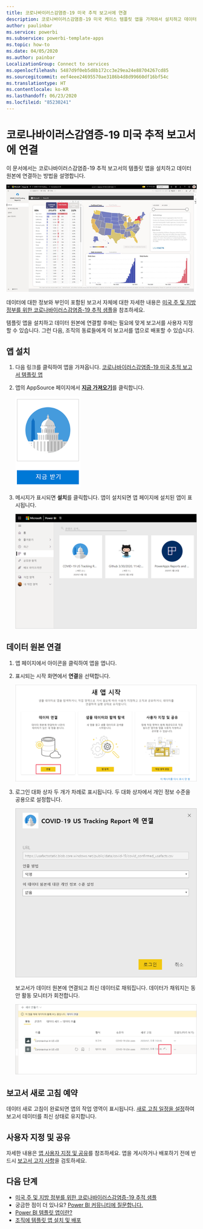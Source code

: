 ```yaml
---
title: 코로나바이러스감염증-19 미국 추적 보고서에 연결
description: 코로나바이러스감염증-19 미국 케이스 템플릿 앱을 가져와서 설치하고 데이터에 연결하는 방법
author: paulinbar
ms.service: powerbi
ms.subservice: powerbi-template-apps
ms.topic: how-to
ms.date: 04/05/2020
ms.author: painbar
LocalizationGroup: Connect to services
ms.openlocfilehash: 5487d9f0eb5d8b172cc3e29ea24e88704267cd85
ms.sourcegitcommit: eef4eee24695570ae3186b4d8d99660df16bf54c
ms.translationtype: HT
ms.contentlocale: ko-KR
ms.lasthandoff: 06/23/2020
ms.locfileid: "85230241"
---
```

# <a name="connect-to-the-covid-19-us-tracking-report"></a>코로나바이러스감염증-19 미국 추적 보고서에 연결
이 문서에서는 코로나바이러스감염증-19 추적 보고서의 템플릿 앱을 설치하고 데이터 원본에 연결하는 방법을 설명합니다.

![COVID-19 미국 추적 보고서](media/service-connect-to-covid-19-tracking/service-covid-19-us-tracking-report-title-screen.png)

데이터에 대한 정보와 부인이 포함된 보고서 자체에 대한 자세한 내용은 [미국 주 및 지방 정부를 위한 코로나바이러스감염증-19 추적 샘플](../create-reports/sample-covid-19-us.md)을 참조하세요.

템플릿 앱을 설치하고 데이터 원본에 연결할 후에는 필요에 맞게 보고서를 사용자 지정할 수 있습니다. 그런 다음, 조직의 동료들에게 이 보고서를 앱으로 배포할 수 있습니다.

## <a name="install-the-app"></a>앱 설치

1. 다음 링크를 클릭하여 앱을 가져옵니다. [코로나바이러스감염증-19 미국 추적 보고서 템플릿 앱](https://appsource.microsoft.com/en-us/product/power-bi/pbi-contentpacks.covid19ms)

1. 앱의 AppSource 페이지에서 [**지금 가져오기**](https://appsource.microsoft.com/en-us/product/power-bi/pbi-contentpacks.covid19ms)를 클릭합니다.

    [![Appsource의 코로나바이러스감염증-19 미국 추적 보고서](media/service-connect-to-covid-19-tracking/service-covid-19-us-tracking-report-appsource-icon.png)](https://appsource.microsoft.com/en-us/product/power-bi/pbi-contentpacks.covid19ms)

1. 메시지가 표시되면 **설치**를 클릭합니다. 앱이 설치되면 앱 페이지에 설치된 앱이 표시됩니다.

   ![앱 페이지의 코로나바이러스감염증-19 미국 추적 보고서](media/service-connect-to-covid-19-tracking/service-covid-19-us-tracking-report-apps-page-icon.png)

## <a name="connect-to-data-sources"></a>데이터 원본 연결 

1. 앱 페이지에서 아이콘을 클릭하여 앱을 엽니다.

1. 표시되는 시작 화면에서 **연결**을 선택합니다.

   ![템플릿 앱 시작 화면](media/service-connect-to-covid-19-tracking/service-covid-19-us-tracking-report-splash-screen.png)

1. 로그인 대화 상자 두 개가 차례로 표시됩니다. 두 대화 상자에서 개인 정보 수준을 공용으로 설정합니다.

   ![코로나바이러스감염증-19 미국 추적 보고서 로그인 대화 상자](media/service-connect-to-covid-19-tracking/service-covid-19-us-tracking-report-signin-dialog.png)

   보고서가 데이터 원본에 연결되고 최신 데이터로 채워집니다. 데이터가 채워지는 동안 활동 모니터가 회전합니다.

   ![코로나바이러스감염증-19 미국 추적 보고서 새로 고침 진행 중](media/service-connect-to-covid-19-tracking/service-covid-19-us-tracking-report-refresh-monitor.png)

## <a name="schedule-report-refresh"></a>보고서 새로 고침 예약

데이터 새로 고침이 완료되면 앱의 작업 영역이 표시됩니다. [새로 고침 일정을 설정](../connect-data/refresh-scheduled-refresh.md)하여 보고서 데이터를 최신 상태로 유지합니다.

## <a name="customize-and-share"></a>사용자 지정 및 공유

자세한 내용은 [앱 사용자 지정 및 공유](../connect-data/service-template-apps-install-distribute.md#customize-and-share-the-app)를 참조하세요. 앱을 게시하거나 배포하기 전에 반드시 [보고서 고지 사항](../create-reports/sample-covid-19-us.md#disclaimers)을 검토하세요.

## <a name="next-steps"></a>다음 단계
* [미국 주 및 지방 정부를 위한 코로나바이러스감염증-19 추적 샘플](../create-reports/sample-covid-19-us.md)
* 궁금한 점이 더 있나요? [Power BI 커뮤니티에 질문합니다.](https://community.powerbi.com/)
* [Power BI 템플릿 앱이란?](../connect-data/service-template-apps-overview.md)
* [조직에 템플릿 앱 설치 및 배포](../connect-data/service-template-apps-install-distribute.md)
